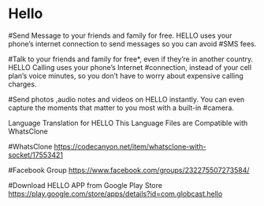 # Hello
#Send Message to your friends and family for free. HELLO uses your phone’s internet connection to send messages so you can avoid #SMS fees.

#Talk to your friends and family for free*, even if they’re in another country. HELLO Calling uses your phone’s Internet #connection, instead of your cell plan’s voice minutes, so you don’t have to worry about expensive calling charges.

#Send photos ,audio notes and videos on HELLO instantly. You can even capture the moments that matter to you most with a built-in #camera.

Language Translation for HELLO
This Language Files are Compatible with WhatsClone

#WhatsClone
https://codecanyon.net/item/whatsclone-with-socket/17553421


#Facebook Group
https://www.facebook.com/groups/232275507273584/

#Download HELLO APP from Google Play Store
https://play.google.com/store/apps/details?id=com.globcast.hello


